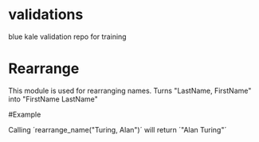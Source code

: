 # validations
blue kale validation repo for training

Rearrange
=========

This module is used for rearranging names.
Turns "LastName, FirstName" into  "FirstName LastName"

#Example

Calling ´rearrange_name("Turing, Alan")´ will return ´"Alan Turing"´
